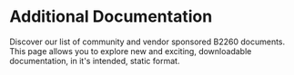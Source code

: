 # Additional Documentation

Discover our list of community and vendor sponsored B2260 documents. This page allows you to explore new and exciting, downloadable documentation, in it's intended, static format.



